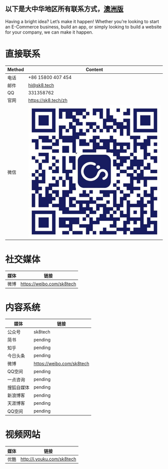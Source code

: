 以下是大中华地区所有联系方式，[澳洲版](en/introduction/contact.md)
---

Having a bright idea? Let’s make it happen! Whether you’re looking to start an E-Commerce business, build an app, or simply looking to build a website for your company, we can make it happen. 

# 直接联系

|Method|Content
|-|-
|电话|+86 15800 407 454
|邮件|hi@sk8.tech[](en/contact)
|QQ| 331358762
|官网|https://sk8.tech/zh
|微信|![](/assets/公众号.jpg)

# 社交媒体

|媒体|链接
|-|-
|微博|https://weibo.com/sk8tech

# 内容系统

|媒体|链接
|-|-
|公众号|sk8tech
|简书|pending
|知乎|pending
|今日头条|pending
|微博|https://weibo.com/sk8tech
|QQ空间|pending
|一点咨询|pending
|搜狐自媒体|pending
|新浪博客|pending
|天涯博客|pending
|QQ空间|pending

# 视频网站

|媒体|链接
|-|-
|优酷|http://i.youku.com/sk8tech